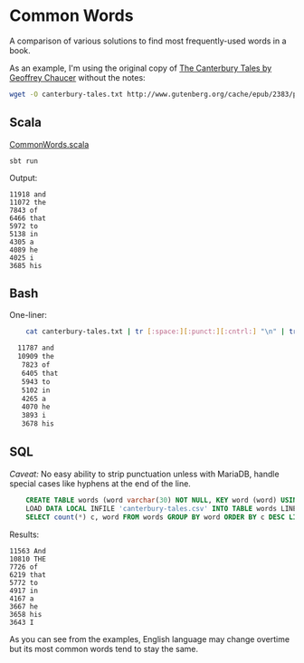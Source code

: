 Common Words
============

A comparison of various solutions to find most frequently-used words in a book.

As an example, I'm using the original copy of [The Canterbury Tales by Geoffrey Chaucer](http://www.gutenberg.org/ebooks/2383) without the notes:

```bash
wget -O canterbury-tales.txt http://www.gutenberg.org/cache/epub/2383/pg2383.txt 
```

Scala
-----

[CommonWords.scala](src/main/scala/org/commonwords/CommonWords.scala)

    sbt run

Output:

```
11918 and
11072 the
7843 of
6466 that
5972 to
5138 in
4305 a
4089 he
4025 i
3685 his
```


Bash
----

One-liner:

```bash
    cat canterbury-tales.txt | tr [:space:][:punct:][:cntrl:] "\n" | tr [:upper:] [:lower:] | grep -v  -e "^$"  | sort | uniq -c | sort -nr | head -10
```


```bash
  11787 and
  10909 the
   7823 of
   6405 that
   5943 to
   5102 in
   4265 a
   4070 he
   3893 i
   3678 his
```

SQL
---

*Caveat:* No easy ability to strip punctuation unless with MariaDB, handle special cases like hyphens at the end of the line.

```sql
    CREATE TABLE words (word varchar(30) NOT NULL, KEY word (word) USING BTREE);
    LOAD DATA LOCAL INFILE 'canterbury-tales.csv' INTO TABLE words LINES TERMINATED BY ' ';
    SELECT count(*) c, word FROM words GROUP BY word ORDER BY c DESC LIMIT 10;
```

Results:
```
11563 And
10810 THE
7726 of
6219 that
5772 to
4917 in
4167 a
3667 he
3658 his
3643 I
```


As you can see from the examples, English language may change overtime but its most common words tend to stay the same.